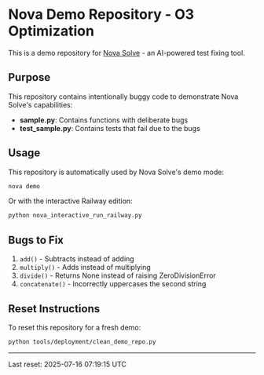 # Nova Demo Repository - O3 Optimization

This is a demo repository for [Nova Solve](https://github.com/novasolve/nova-solve-v2) - an AI-powered test fixing tool.

## Purpose

This repository contains intentionally buggy code to demonstrate Nova Solve's capabilities:

- **sample.py**: Contains functions with deliberate bugs
- **test_sample.py**: Contains tests that fail due to the bugs

## Usage

This repository is automatically used by Nova Solve's demo mode:

```bash
nova demo
```

Or with the interactive Railway edition:

```bash
python nova_interactive_run_railway.py
```

## Bugs to Fix

1. `add()` - Subtracts instead of adding
2. `multiply()` - Adds instead of multiplying  
3. `divide()` - Returns None instead of raising ZeroDivisionError
4. `concatenate()` - Incorrectly uppercases the second string

## Reset Instructions

To reset this repository for a fresh demo:

```bash
python tools/deployment/clean_demo_repo.py
```

---

Last reset: 2025-07-16 07:19:15 UTC
